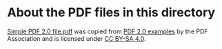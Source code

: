 # About the PDF files in this directory

[Simple PDF 2.0 file.pdf](Simple%20PDF%202.0%20file.pdf) was copied from [PDF 2.0 examples](https://github.com/pdf-association/pdf20examples) by the PDF Association and is licensed under [CC BY-SA 4.0](https://creativecommons.org/licenses/by-sa/4.0/).
